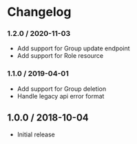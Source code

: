 # Changelog

### 1.2.0 / 2020-11-03

- Add support for Group update endpoint
- Add support for Role resource

### 1.1.0 / 2019-04-01

- Add support for Group deletion
- Handle legacy api error format

## 1.0.0 / 2018-10-04

- Initial release
